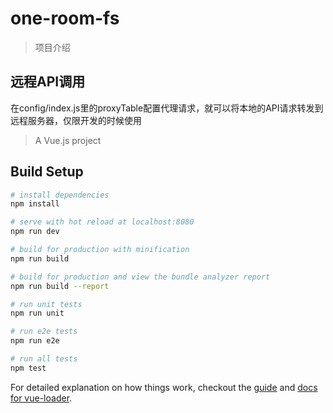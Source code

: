 # one-room-fs

> 项目介绍
## 远程API调用
在config/index.js里的proxyTable配置代理请求，就可以将本地的API请求转发到远程服务器，仅限开发的时候使用

> A Vue.js project
## Build Setup

``` bash
# install dependencies
npm install

# serve with hot reload at localhost:8080
npm run dev

# build for production with minification
npm run build

# build for production and view the bundle analyzer report
npm run build --report

# run unit tests
npm run unit

# run e2e tests
npm run e2e

# run all tests
npm test
```

For detailed explanation on how things work, checkout the [guide](http://vuejs-templates.github.io/webpack/) and [docs for vue-loader](http://vuejs.github.io/vue-loader).
